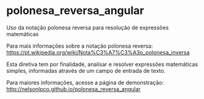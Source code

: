 # polonesa_reversa_angular
Uso da notação polonesa reversa para resolução de expressões matemáticas

Para mais informações sobre a notação polonesa reversa: https://pt.wikipedia.org/wiki/Nota%C3%A7%C3%A3o_polonesa_inversa

Esta diretiva tem por finalidade, analisar e resolver expressões matemáticas simples, informadas através de um campo de entrada de texto.

Para maiores informações, acesse a página de demonstração: http://nelsonlpco.github.io/polonesa_reversa_angular
